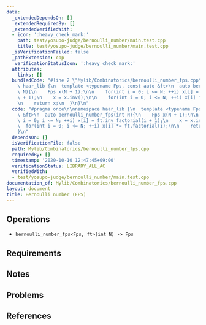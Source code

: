 ```yaml
---
data:
  _extendedDependsOn: []
  _extendedRequiredBy: []
  _extendedVerifiedWith:
  - icon: ':heavy_check_mark:'
    path: test/yosupo-judge/bernoulli_number/main.test.cpp
    title: test/yosupo-judge/bernoulli_number/main.test.cpp
  _isVerificationFailed: false
  _pathExtension: cpp
  _verificationStatusIcon: ':heavy_check_mark:'
  attributes:
    links: []
  bundledCode: "#line 2 \"Mylib/Combinatorics/bernoulli_number_fps.cpp\"\n\nnamespace\
    \ haar_lib {\n  template <typename Fps, const auto &ft>\n  auto bernoulli_number_fps(int\
    \ N){\n    Fps x(N + 1);\n\n    for(int i = 0; i <= N; ++i) x[i] = ft.inv_factorial(i\
    \ + 1);\n    x = x.inv();\n\n    for(int i = 0; i <= N; ++i) x[i] *= ft.factorial(i);\n\
    \n    return x;\n  }\n}\n"
  code: "#pragma once\n\nnamespace haar_lib {\n  template <typename Fps, const auto\
    \ &ft>\n  auto bernoulli_number_fps(int N){\n    Fps x(N + 1);\n\n    for(int\
    \ i = 0; i <= N; ++i) x[i] = ft.inv_factorial(i + 1);\n    x = x.inv();\n\n  \
    \  for(int i = 0; i <= N; ++i) x[i] *= ft.factorial(i);\n\n    return x;\n  }\n\
    }\n"
  dependsOn: []
  isVerificationFile: false
  path: Mylib/Combinatorics/bernoulli_number_fps.cpp
  requiredBy: []
  timestamp: '2020-10-10 12:47:45+09:00'
  verificationStatus: LIBRARY_ALL_AC
  verifiedWith:
  - test/yosupo-judge/bernoulli_number/main.test.cpp
documentation_of: Mylib/Combinatorics/bernoulli_number_fps.cpp
layout: document
title: Bernoulli number (FPS)
---
```


## Operations
- `bernoulli_number_fps<Fps, ft>(int N) -> Fps`

## Requirements

## Notes

## Problems

## References
